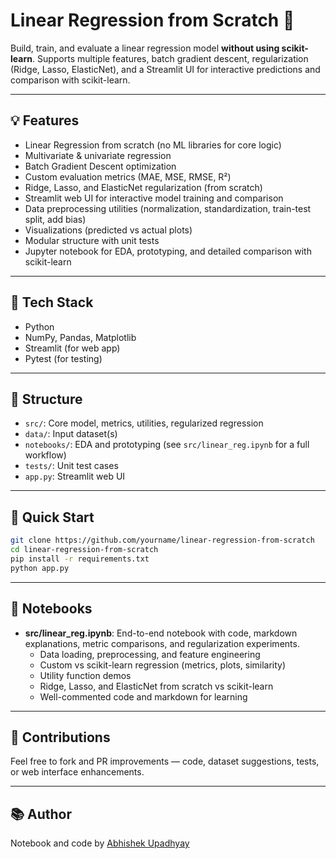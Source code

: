 # Linear Regression from Scratch 🔢

Build, train, and evaluate a linear regression model **without using scikit-learn**. Supports multiple features, batch gradient descent, regularization (Ridge, Lasso, ElasticNet), and a Streamlit UI for interactive predictions and comparison with scikit-learn.

---

## 💡 Features

- Linear Regression from scratch (no ML libraries for core logic)
- Multivariate & univariate regression
- Batch Gradient Descent optimization
- Custom evaluation metrics (MAE, MSE, RMSE, R²)
- Ridge, Lasso, and ElasticNet regularization (from scratch)
- Streamlit web UI for interactive model training and comparison
- Data preprocessing utilities (normalization, standardization, train-test split, add bias)
- Visualizations (predicted vs actual plots)
- Modular structure with unit tests
- Jupyter notebook for EDA, prototyping, and detailed comparison with scikit-learn

---

## 🧠 Tech Stack

- Python
- NumPy, Pandas, Matplotlib
- Streamlit (for web app)
- Pytest (for testing)

---

## 📁 Structure

- `src/`: Core model, metrics, utilities, regularized regression
- `data/`: Input dataset(s)
- `notebooks/`: EDA and prototyping (see `src/linear_reg.ipynb` for a full workflow)
- `tests/`: Unit test cases
- `app.py`: Streamlit web UI

---

## 🚀 Quick Start

```bash
git clone https://github.com/yourname/linear-regression-from-scratch
cd linear-regression-from-scratch
pip install -r requirements.txt
python app.py
```

---

## 📓 Notebooks

- **src/linear_reg.ipynb**: End-to-end notebook with code, markdown explanations, metric comparisons, and regularization experiments.
  - Data loading, preprocessing, and feature engineering
  - Custom vs scikit-learn regression (metrics, plots, similarity)
  - Utility function demos
  - Ridge, Lasso, and ElasticNet from scratch vs scikit-learn
  - Well-commented code and markdown for learning

---

## 🤝 Contributions

Feel free to fork and PR improvements — code, dataset suggestions, tests, or web interface enhancements.

---

## 📚 Author

Notebook and code by [Abhishek Upadhyay](https://github.com/abhisheku007)